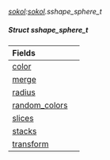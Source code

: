 _[sokol](../../modules/sokol/sokol-module.md):[sokol](../../modules/sokol/sokol-module.md).sshape\_sphere\_t_
##### Struct sshape\_sphere\_t

| Fields | |
|:---|:---|
| [color](sokol-sshape_sphere_t-color.md) |  |
| [merge](sokol-sshape_sphere_t-merge.md) |  |
| [radius](sokol-sshape_sphere_t-radius.md) |  |
| [random\_colors](sokol-sshape_sphere_t-random_colors.md) |  |
| [slices](sokol-sshape_sphere_t-slices.md) |  |
| [stacks](sokol-sshape_sphere_t-stacks.md) |  |
| [transform](sokol-sshape_sphere_t-transform.md) |  |
